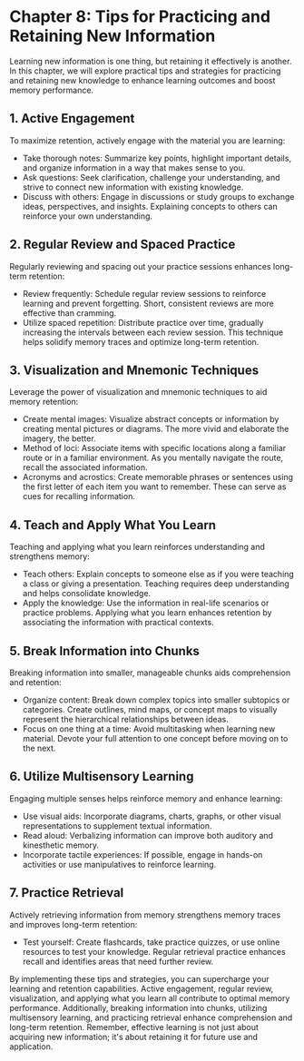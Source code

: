 Chapter 8: Tips for Practicing and Retaining New Information
============================================================

Learning new information is one thing, but retaining it effectively is another. In this chapter, we will explore practical tips and strategies for practicing and retaining new knowledge to enhance learning outcomes and boost memory performance.

**1. Active Engagement**
------------------------

To maximize retention, actively engage with the material you are learning:

* Take thorough notes: Summarize key points, highlight important details, and organize information in a way that makes sense to you.
* Ask questions: Seek clarification, challenge your understanding, and strive to connect new information with existing knowledge.
* Discuss with others: Engage in discussions or study groups to exchange ideas, perspectives, and insights. Explaining concepts to others can reinforce your own understanding.

**2. Regular Review and Spaced Practice**
-----------------------------------------

Regularly reviewing and spacing out your practice sessions enhances long-term retention:

* Review frequently: Schedule regular review sessions to reinforce learning and prevent forgetting. Short, consistent reviews are more effective than cramming.
* Utilize spaced repetition: Distribute practice over time, gradually increasing the intervals between each review session. This technique helps solidify memory traces and optimize long-term retention.

**3. Visualization and Mnemonic Techniques**
--------------------------------------------

Leverage the power of visualization and mnemonic techniques to aid memory retention:

* Create mental images: Visualize abstract concepts or information by creating mental pictures or diagrams. The more vivid and elaborate the imagery, the better.
* Method of loci: Associate items with specific locations along a familiar route or in a familiar environment. As you mentally navigate the route, recall the associated information.
* Acronyms and acrostics: Create memorable phrases or sentences using the first letter of each item you want to remember. These can serve as cues for recalling information.

**4. Teach and Apply What You Learn**
-------------------------------------

Teaching and applying what you learn reinforces understanding and strengthens memory:

* Teach others: Explain concepts to someone else as if you were teaching a class or giving a presentation. Teaching requires deep understanding and helps consolidate knowledge.
* Apply the knowledge: Use the information in real-life scenarios or practice problems. Applying what you learn enhances retention by associating the information with practical contexts.

**5. Break Information into Chunks**
------------------------------------

Breaking information into smaller, manageable chunks aids comprehension and retention:

* Organize content: Break down complex topics into smaller subtopics or categories. Create outlines, mind maps, or concept maps to visually represent the hierarchical relationships between ideas.
* Focus on one thing at a time: Avoid multitasking when learning new material. Devote your full attention to one concept before moving on to the next.

**6. Utilize Multisensory Learning**
------------------------------------

Engaging multiple senses helps reinforce memory and enhance learning:

* Use visual aids: Incorporate diagrams, charts, graphs, or other visual representations to supplement textual information.
* Read aloud: Verbalizing information can improve both auditory and kinesthetic memory.
* Incorporate tactile experiences: If possible, engage in hands-on activities or use manipulatives to reinforce learning.

**7. Practice Retrieval**
-------------------------

Actively retrieving information from memory strengthens memory traces and improves long-term retention:

* Test yourself: Create flashcards, take practice quizzes, or use online resources to test your knowledge. Regular retrieval practice enhances recall and identifies areas that need further review.

By implementing these tips and strategies, you can supercharge your learning and retention capabilities. Active engagement, regular review, visualization, and applying what you learn all contribute to optimal memory performance. Additionally, breaking information into chunks, utilizing multisensory learning, and practicing retrieval enhance comprehension and long-term retention. Remember, effective learning is not just about acquiring new information; it's about retaining it for future use and application.
